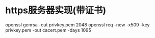 # https服务器实现(带证书)
openssl genrsa -out privkey.pem 2048
openssl req -new -x509 -key privkey.pem -out cacert.pem -days 1095









